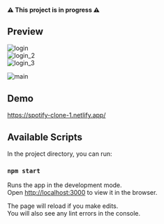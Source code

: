 #### ⚠️ This project is in progress ⚠️

## Preview
![login](https://user-images.githubusercontent.com/55871427/96376922-6e61e300-118a-11eb-81c5-a711e6ce0ba3.JPG) </br>
![login_2](https://user-images.githubusercontent.com/55871427/96376916-65711180-118a-11eb-85c7-e54d27e17956.JPG) </br>
![login_3](https://user-images.githubusercontent.com/55871427/96376915-643fe480-118a-11eb-8ef4-6648840a9721.JPG) </br>

![main](https://user-images.githubusercontent.com/55871427/96376914-62762100-118a-11eb-86a3-1639dad27da7.JPG) </br>
## Demo

https://spotify-clone-1.netlify.app/

## Available Scripts

In the project directory, you can run:

### `npm start`

Runs the app in the development mode.<br />
Open [http://localhost:3000](http://localhost:3000) to view it in the browser.

The page will reload if you make edits.<br />
You will also see any lint errors in the console.

